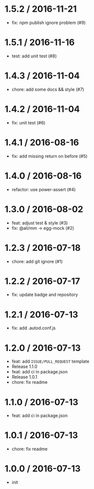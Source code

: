 
1.5.2 / 2016-11-21
==================

  * fix: npm publish ignore problem (#9)

1.5.1 / 2016-11-16
==================

  * test: add unit test (#8)

1.4.3 / 2016-11-04
==================

  * chore: add some docs && style (#7)

1.4.2 / 2016-11-04
==================

  * fix: unit test (#6)

1.4.1 / 2016-08-16
==================

  * fix: add missing return on before (#5)

1.4.0 / 2016-08-16
==================

  * refactor: use power-assert (#4)

1.3.0 / 2016-08-02
==================

  * feat: adjust test & style (#3)
  * fix: @ali/mm -> egg-mock (#2)

1.2.3 / 2016-07-18
==================

  * chore: add git ignore (#1)

1.2.2 / 2016-07-17
==================

  * fix: update badge and repository

1.2.1 / 2016-07-13
==================

  * fix: add .autod.conf.js

1.2.0 / 2016-07-13
==================

  * feat: add `ISSUE/PULL_REQUEST` template
  * Release 1.1.0
  * feat: add ci in package.json
  * Release 1.0.1
  * chore: fix readme

1.1.0 / 2016-07-13
==================

  * feat: add ci in package.json

1.0.1 / 2016-07-13
==================

  * chore: fix readme

1.0.0 / 2016-07-13
==================

  * init
